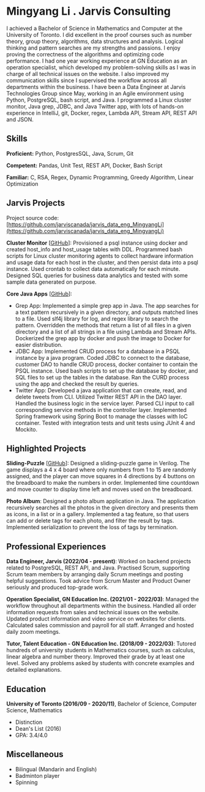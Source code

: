 # Mingyang Li . Jarvis Consulting

I achieved a Bachelor of Science in Mathematics and Computer at the University of Toronto. I did excellent in the proof courses such as number theory, group theory, algorithms, data structures and analysis. Logical thinking and pattern searches are my strengths and passions. I enjoy proving the correctness of the algorithms and optimizing code performance. I had one year working experience at GN Education as an operation specialist, which developed my problem-solving skills as I was in charge of all technical issues on the website. I also improved my communication skills since I supervised the workflow across all departments within the business. I have been a Data Engineer at Jarvis Technologies Group since May, working in an Agile environment using Python, PostgreSQL, bash script, and Java. I programmed a Linux cluster monitor, Java grep, JDBC, and Java Twitter app, with lots of hands-on experience in IntelliJ, git, Docker, regex, Lambda API, Stream API, REST API and JSON.

## Skills

**Proficient:** Python, PostgresSQL, Java, Scrum, Git

**Competent:** Pandas, Unit Test, REST API, Docker, Bash Script

**Familiar:** C, RSA, Regex, Dynamic Programming, Greedy Algorithm, Linear Optimization

## Jarvis Projects

Project source code: [https://github.com/jarviscanada/jarvis_data_eng_MingyangLi](https://github.com/jarviscanada/jarvis_data_eng_MingyangLi)


**Cluster Monitor** [[GitHub](https://github.com/jarviscanada/jarvis_data_eng_MingyangLi/tree/master/linux_sql)]: Provisioned a psql instance using docker and created host_info and host_usage tables with DDL. Programmed bash scripts for Linux cluster monitoring agents to collect hardware information and usage data for each host in the cluster, and then persist data into a psql instance. Used crontab to collect data automatically for each minute. Designed SQL queries for business data analytics and tested with some sample data generated on purpose.

**Core Java Apps** [[GitHub](https://github.com/jarviscanada/jarvis_data_eng_MingyangLi/tree/master/core_java)]:
      
  - Grep App: Implemented a simple grep app in Java. The app searches for a text pattern recursively in a given directory, and outputs matched lines to a file. Used slf4j library for log, and regex library to search the pattern. Overridden the methods that return a list of all files in a given directory and a list of all strings in a file using Lambda and Stream APIs. Dockerized the grep app by docker and push the image to Docker for easier distribution.
  - JDBC App: Implemented CRUD process for a database in a PSQL instance by a java program. Coded JDBC to connect to the database, customer DAO to handle CRUD process, docker container to contain the PSQL instance. Used bash scripts to set up the database by docker, and SQL files to set up the tables in the database. Ran the CURD process using the app and checked the result by queries.
  - Twitter App: Developed a java application that can create, read, and delete tweets from CLI. Utilized Twitter REST API in the DAO layer. Handled the business logic in the service layer. Parsed CLI input to call corresponding service methods in the controller layer. Implemented Spring framework using Spring Boot to manage the classes with IoC container. Tested with integration tests and unit tests using JUnit 4 and Mockito.


## Highlighted Projects
**Sliding-Puzzle** [[GitHub](https://github.com/limingy9/Sliding-Puzzle)]: Designed a sliding-puzzle game in Verilog. The game displays a 4 x 4 board where only numbers from 1 to 15 are randomly assigned, and the player can move squares in 4 directions by 4 buttons on the breadboard to make the numbers in order. Implemented time countdown and move counter to display time left and moves used on the breadboard.

**Photo Album**: Designed a photo album application in Java. The application recursively searches all the photos in the given directory and presents them as icons, in a list or in a gallery. Implemented a tag feature, so that users can add or delete tags for each photo, and filter the result by tags. Implemented serialization to prevent the loss of tags by termination.


## Professional Experiences

**Data Engineer, Jarvis (2022/04 - present)**: Worked on backend projects related to PostgreSQL, REST API, and Java. Practised Scrum, supporting Scrum team members by arranging daily Scrum meetings and posting helpful suggestions. Took advice from Scrum Master and Product Owner seriously and produced top-grade work.

**Operation Specialist, GN Education Inc. (2021/01 - 2022/03)**: Managed the workflow throughout all departments within the business. Handled all order information requests from sales and technical issues on the website. Updated product information and video service on websites for clients. Calculated sales commission and payroll for all staff. Arranged and hosted daily zoom meetings.

**Tutor, Talent Education - GN Education Inc. (2018/09 - 2022/03)**: Tutored hundreds of university students in Mathematics courses, such as calculus, linear algebra and number theory. Improved their grade by at least one level. Solved any problems asked by students with concrete examples and detailed explanations.


## Education
**University of Toronto (2016/09 - 2020/11)**, Bachelor of Science, Computer Science, Mathematics
- Distinction
- Dean's List (2016)
- GPA: 3.4/4.0


## Miscellaneous
- Bilingual (Mandarin and English)
- Badminton player
- Spinning